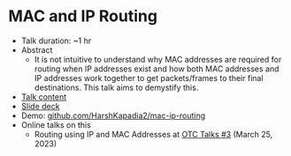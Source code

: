 # MAC and IP Routing

-   Talk duration: ~1 hr
-   Abstract
    -   It is not intuitive to understand why MAC addresses are required for routing when IP addresses exist and how both MAC addresses and IP addresses work together to get packets/frames to their final destinations. This talk aims to demystify this.
-   [Talk content](content.md)
-   [Slide deck](https://docs.google.com/presentation/d/1DLoSxfzwURuZvKNoeyKGQUurs_qhCmETu-E0EOzt6xM/edit?usp=sharing)
-   Demo: [github.com/HarshKapadia2/mac-ip-routing](https://github.com/HarshKapadia2/mac-ip-routing)
-   Online talks on this
    -   Routing using IP and MAC Addresses at [OTC Talks #3](https://talks.ourtech.community/3) (March 25, 2023)
